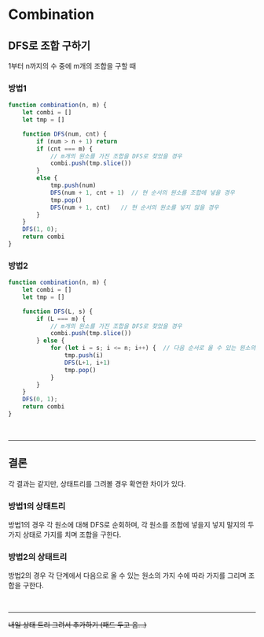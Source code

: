 # Combination
## DFS로 조합 구하기

1부터 n까지의 수 중에 m개의 조합을 구할 때
### 방법1

```js
function combination(n, m) {
    let combi = []
    let tmp = []

    function DFS(num, cnt) {
        if (num > n + 1) return
        if (cnt === m) {
            // m개의 원소를 가진 조합을 DFS로 찾았을 경우
            combi.push(tmp.slice())
        }
        else {
            tmp.push(num)
            DFS(num + 1, cnt + 1)  // 현 순서의 원소를 조합에 넣을 경우
            tmp.pop()
            DFS(num + 1, cnt)   // 현 순서의 원소를 넣지 않을 경우
        }
    }
    DFS(1, 0);
    return combi
}
```

### 방법2
```js
function combination(n, m) {
    let combi = []
    let tmp = []

    function DFS(L, s) {
        if (L === m) {
            // m개의 원소를 가진 조합을 DFS로 찾았을 경우
            combi.push(tmp.slice())
        } else {
            for (let i = s; i <= n; i++) {  // 다음 순서로 올 수 있는 원소의 수 만큼
                tmp.push(i)
                DFS(L+1, i+1)
                tmp.pop()
            }
        }
    }
    DFS(0, 1);
    return combi
}
```

<br>

---

## 결론
각 결과는 같지만, 상태트리를 그려볼 경우 확연한 차이가 있다.

### 방법1의 상태트리

방법1의 경우 각 원소에 대해 DFS로 순회하며, 각 원소를 조합에 넣을지 넣지 말지의 두 가지 상태로 가지를 치며 조합을 구한다.



### 방법2의 상태트리

방법2의 경우 각 단계에서 다음으로 올 수 있는 원소의 가지 수에 따라 가지를 그리며 조합을 구한다.

<br>

---

~~내일 상태 트리 그려서 추가하기 (패드 두고 옴...)~~
